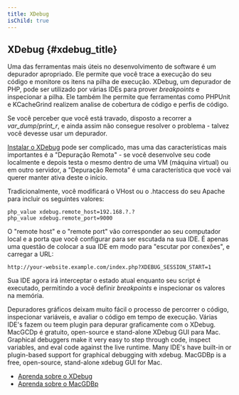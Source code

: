 ---title: XDebugisChild: true---## XDebug {#xdebug_title}Uma das ferramentas mais úteis no desenvolvimento de software é um depurador apropriado. Ele permite que você trace aexecução do seu código e monitore os itens na pilha de execução. XDebug, um depurador de PHP, pode ser utilizado porvárias IDEs para prover *breakpoints* e inspecionar a pilha. Ele também lhe permite que ferramentas como PHPUnit eKCacheGrind realizem analise de cobertura de código e perfis de código.Se você perceber que você está travado, disposto a recorrer a *var_dump*/*print_r*, e ainda assim não consegue resolvero problema - talvez você devesse usar um depurador.[Instalar o XDebug][xdebug-install] pode ser complicado, mas uma das características mais importantes é a "DepuraçãoRemota" - se você desenvolve seu code localmente e depois testa o mesmo dentro de uma VM (máquina virtual) ou em outroservidor, a "Depuração Remota" é uma característica que você vai querer manter ativa deste o início.Tradicionalmente, você modificará o VHost ou o .htaccess do seu Apache para incluir os seguintes valores:    php_value xdebug.remote_host=192.168.?.?    php_value xdebug.remote_port=9000O "remote host" e o "remote port" vão corresponder ao seu computador local e a porta que você configurar para serescutada na sua IDE. É apenas uma questão de colocar a sua IDE em modo para "escutar por conexões", e carregar a URL:    http://your-website.example.com/index.php?XDEBUG_SESSION_START=1Sua IDE agora irá interceptar o estado atual enquanto seu script é executado, permitindo a você definir *breakpoints*e inspecionar os valores na memória.Depuradores gráficos deixam muito fácil o processo de percorrer o código, inspecionar variáveis, e avaliar o código emtempo de execução. Várias IDE's fazem ou teem plugin para depurar graficamente com o XDebug. MacGCDp é gratuito,open-source e stand-alone XDebug GUI para Mac.Graphical debuggers make it very easy to step through code, inspect variables,  and eval code against the live runtime.Many IDE's have built-in or plugin-based support for graphical debugging with xdebug. MacGDBp is a free, open-source,stand-alone xdebug GUI for Mac. * [Aprenda sobre o XDebug][xdebug-docs] * [Aprenda sobre o MacGDBp][macgdbp-install][xdebug-docs]: http://xdebug.org/docs/[xdebug-install]: http://xdebug.org/docs/install[macgdbp-install]: http://www.bluestatic.org/software/macgdbp/